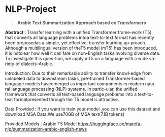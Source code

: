 # NLP-Project

>**Arabic Text Summarization Approach based on Transformers**

**Abstract** :
Transfer learning with a unified Transformer frame-work (T5) that converts all language problems intoa text-to-text format has recently been proposedas  a  simple,  yet  effective,  transfer  learning  ap-proach.   Although a multilingual version of theT5  model  (mT5)  has  been  introduced,  it  is  notclear how well it can fare on non-English tasksinvolving diverse data.  To investigate this ques-tion, we apply mT5 on a language with a wide va-riety of dialects–Arabic.

Introduction:
Due to their remarkable ability to transfer knowl-edge from unlabeled data to downstream tasks, pre-trained Transformer-based language models haveemerged as important components in modern natu-ral language processing (NLP) systems. In partic-ular, the unified framework that converts all text-based language problems into a text-to-text formatpresented through the T5 model is attractive.

Data Provided :
If you want to train your model ,you can use this dataset and download 
MSA Data.We   use70GB   of   MSA   text(7.1B   tokens)   

Provided Models :
Arabic T5 Model 
https://huggingface.co/marefa-nlp/summarization-arabic-english-news
